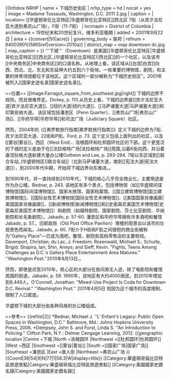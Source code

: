 {{Infobox NRHP
  | name = 下城历史街区
  |  nrhp_type = hd    |  nocat = yes  
  | image = Madame Tussauds, Washington, D.C. 2011 2.jpg
  | caption = 
  | location= [[华盛顿哥伦比亚特区|华盛顿哥伦比亚特区]]西北区 7街（从宾夕法尼亚大道到弗农山广场），F街（11-7街）
  | locmapin = District of Columbia
   | architecture = 19世纪末和20世纪复兴，维多利亚晚期
  | added = 2001年9月22日
  | area = {{convert|50|acre}}
  | governing_body = 联邦 
  | refnum = 84003901<ref name="nris">{{NRISref|version=2010a}}</ref>
| district_map = map downtown dc.jpg
| map_caption = 
}}
'''下城'''（Downtown）是美国[[华盛顿哥伦比亚特区|华盛顿哥伦比亚特区]][[西北区_(华盛顿哥伦比亚特区)|西北区]]的一个社区，以及该市[[中央商务区|中央商务区]]的口语名称。从地理上看，该区域从[[白宫|白宫]]向西、西北、北、东北和东延伸大约五到六个街块。一些重要的博物馆，剧院，和主要的体育场馆都位于该地区。这个区域的一部分被称为“下城历史街区”，2001年被列入[[国家史迹名录|国家史迹名录]]。<ref name=nris/>

==位置==
[[Image:Farragut_square_from_southeast.jpg|right]]
下城的边界不规则，而且很难界定。<ref name="Dickey113">Dickey, p. 113.</ref>从历史上看，下城的边界是[[宾夕法尼亚大道|宾夕法尼亚大道]]、[[纽约大道|纽约大道]]、[[马萨诸塞大道|马萨诸塞大道]]和印第安纳大道。<ref name="Dickey113" /> 该区域包括潘恩区（Penn Quarter）、[[弗农山广场|弗农山广场]]、[[华府华埠|华府华埠]]和司法广场（Judiciary Square）社区。

然而，2004年的《[[弗罗默旅行指南|弗罗默旅行指南]]》定义下城的边界为7街、宾夕法尼亚大道、22街和P街。<ref name="Ford73">Ford, p. 73.</ref> 这个定义包括上面列出的社区，以及[[雾谷|雾谷]]，西区（West End）、洛根圆环和杜邦圆环社区的下部。这个更宽泛的下城的定义是由于在[[法拉格特广场|法拉格特广场]]周围,沿着K街向西，并沿着康涅狄格大道新建大量办公楼<ref name="Gutheim">Gutheim and Lee, p. 293-294.</ref> 7街以东区域到[[联合车站_(华盛顿特区)|联合车站]]（北到马萨诸塞大道，南到[[宪法大道|宪法大道]]），到2​​000年代中期，开始将下城边界向东推进。<ref name="Gutheim" />。

到1990年代，并一直持续到2010年代，下城的核心几乎完全商业化，主要用途是作为办公楼。<ref name="Bdener243">Bednar, p. 243.</ref> 该地区有多个景点，包括博物馆（如[[华盛顿间谍博物馆|国际间谍博物馆]]、国家水族馆、国家档案馆、[[国立建筑博物馆|国立建筑博物馆]]、[[国际女性艺术博物馆|国际女性艺术博物馆]]、[[美国国家肖像画廊|美国国家肖像画廊]]、[[新闻博物馆|新闻博物馆]]和[[史密森尼美国艺术博物馆|史密森尼美国艺术博物馆]]）和剧院（如福特剧院、国家剧院、莎士比亚剧院、华纳剧院和长毛象剧院）。<ref name="Jabado5760">Jabado, p. 57-60.</ref> 潘恩区和华府华埠拥有许多酒吧和餐馆<ref name="Jabado57">Jabado, p. 57.</ref>，旧邮政局（Old Post Office Pavilion）塔楼的观景台以该市的壮观景色而闻名。<ref>Jabado, p. 60.</ref> 7街介于H街和F街之间很短的商业街被称为"Gallery Place"—已成为酒吧，餐馆，剧院和高档零售店的主要枢纽。<ref name="GalleryPlace">Davenport, Christian; du Lac, J. Freedom; Rosenwald, Michael S.; Schulte, Brigid; Shapira, Ian; Shin, Annys; and Sieff, Kevin. "Fights, Teens Among Challenges as D.C.'s Gallery Place Entertainment Area Matures." ''Washington Post.''2010年8月13日.</ref>。

然而，即使是迟至2010年，核心区的大部分在夜间渺无人迹，除了电影院和餐馆周围的街道。<ref name="Bdener243" /><ref>Jabado, p. 59.</ref> 1990年，该地区有大约4000居民，到2010年增加到8,449人。<ref name="OConnellCoda">O'Connell, Jonathan. "Mixed-Use Project Is Coda for Downtown D.C. Revival." ''Washington Post.'' 2011年4月5日</ref> 但因为这个城市的高度限制，限制了人口密度。 

华盛顿下城的大部分由各种风格的办公楼组成。 

==参考==
{{reflist|2}}
*Bednar, Michael J. ''L' Enfant's Legacy: Public Open Spaces in Washington, D.C.'' Baltimore, Md.: Johns Hopkins University Press, 2006.
*Dempsey, John S. and Forst, Linda S. ''An Introduction to Policing.'' Clifton Park, N.Y.: Delmar Cengage Learning, 2012.
{{geographic location
|Centre =下城
|North =洛根圆环
|Northwest =[[杜邦圆环|杜邦圆环]]
|West =西区
|Southwest =[[雾谷|雾谷]]
|South =[[国家广场|国家广场]]
|Southeast =潘恩区
|East =唐人街
|Northeast =弗农山广场
}}
{{Coord|38|54|9|N|77|1|58.3|W|display=title}}
[[Category:華盛頓哥倫比亞特區旅遊景點|Category:華盛頓哥倫比亞特區旅遊景點]]
[[Category:美國國家史蹟名錄|Category:美國國家史蹟名錄]]